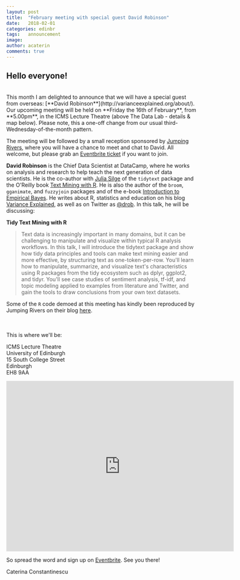 ```yaml
---
layout: post
title:  "February meeting with special guest David Robinson"
date:   2018-02-01
categories: edinbr
tags:   announcement
image:
author: acaterin
comments: true
---
```



## Hello everyone!
<br/>
This month I am delighted to announce that we will have a special guest from overseas: [**David Robinson**](http://varianceexplained.org/about/). Our upcoming meeting will be held on **Friday the 16th of February**, from **5.00pm**, in the ICMS Lecture Theatre (above The Data Lab - details & map below). Please note, this a one-off change from our usual third-Wednesday-of-the-month pattern.

The meeting will be followed by a small reception sponsored by [Jumping Rivers](https://www.jumpingrivers.com/?utm_source=sponsor&utm_medium=image&utm_campaign=edinbR), where you will have a chance to meet and chat to David. All welcome, but please grab an [Eventbrite ticket](https://www.eventbrite.co.uk/e/tidy-text-mining-with-r-a-talk-by-david-robinson-tickets-42771316158) if you want to join.

**David Robinson** is the Chief Data Scientist at DataCamp, where he works on analysis and research to help teach the next generation of data scientists. He is the co-author with [Julia Silge](http://juliasilge.com/) of the `tidytext` package and the O'Reilly book [Text Mining with R](https://www.amazon.com/Text-Mining-R-Tidy-Approach/dp/1491981652). He is also the author of the `broom`, `gganimate`, and `fuzzyjoin` packages and of the e-book [Introduction to Empirical Bayes](https://www.amazon.com/Introduction-Empirical-Bayes-Examples-Statistics-ebook/dp/B06WP26J8Q). He writes about R, statistics and education on his blog [Variance Explained](http://varianceexplained.org/), as well as on Twitter as [@drob](https://twitter.com/drob). In this talk, he will be discussing:

**Tidy Text Mining with R**<br/>

>Text data is increasingly important in many domains, but it can be challenging to manipulate and visualize within typical R analysis workflows. In this talk, I will introduce the tidytext package and show how tidy data principles and tools can make text mining easier and more effective, by structuring text as one-token-per-row. You'll learn how to manipulate, summarize, and visualize text's characteristics using R packages from the tidy ecosystem such as dplyr, ggplot2, and tidyr. You'll see case studies of sentiment analysis, tf-idf, and topic modeling applied to examples from literature and Twitter, and gain the tools to draw conclusions from your own text datasets.


Some of the `R` code demoed at this meeting has kindly been reproduced by Jumping Rivers on their blog [here](https://blog.jumpingrivers.com/posts/2018/tidytext_edinbr_2018/).

<br>
<br>
This is where we'll be:

ICMS Lecture Theatre <br>
University of Edinburgh <br>
15 South College Street <br>
Edinburgh <br>
EH8 9AA

<iframe src="https://www.google.com/maps/embed?pb=!1m18!1m12!1m3!1d789.8888089998037!2d-3.1877775956578174!3d55.946894532868285!2m3!1f0!2f0!3f0!3m2!1i1024!2i768!4f13.1!3m3!1m2!1s0x4887c7845084b445%3A0x3c80d0a27309df89!2s15+S+College+St%2C+Edinburgh+EH8!5e0!3m2!1sen!2suk!4v1518129234914" width="600" height="450" frameborder="0" style="border:0" allowfullscreen></iframe>

<br>

So spread the word and sign up on [Eventbrite](https://www.eventbrite.co.uk/e/tidy-text-mining-with-r-a-talk-by-david-robinson-tickets-42771316158). See you there!

Caterina Constantinescu
